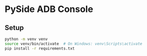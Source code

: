 # PySide ADB Console

## Setup

```bash
python -m venv venv
source venv/bin/activate  # On Windows: venv\Scripts\activate
pip install -r requirements.txt